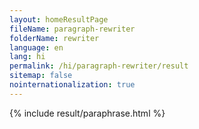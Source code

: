 ```yaml
---
layout: homeResultPage
fileName: paragraph-rewriter
folderName: rewriter
language: en
lang: hi
permalink: /hi/paragraph-rewriter/result
sitemap: false
nointernationalization: true
---
```

{% include result/paraphrase.html %}

<script src="/js/result/paraprashing.js" data-foldername="{{page.folderName}}" data-lang="{{page.lang}}"></script>
